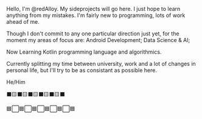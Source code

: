 Hello, I'm @redAlloy. My sideprojects will go here. I just hope to learn anything from my mistakes. I'm fairly new to programming, lots of work ahead of me.

Though I don't commit to any one particular direction just yet, for the moment my areas of focus are: Android Development; Data Science & AI;

Now Learning Kotlin programming language and algorithmics.

Currently splitting my time between university, work and a lot of changes in personal life, but I'll try to be as consistant as possible here.

He/Him

⬛🟨⬛🟨⬛🟨⬛🟨⬛🟨⬛

🟦⬜🟦⬜🟦⬜🟦⬜🟦⬜🟦

<!--
**redAlloy/redAlloy** is a ✨ _special_ ✨ repository because its `README.md` (this file) appears on your GitHub profile.

Here are some ideas to get you started:

- 🔭 I’m currently working on ...
- 🌱 I’m currently learning ...
- 👯 I’m looking to collaborate on ...
- 🤔 I’m looking for help with ...
- 💬 Ask me about ...
- 📫 How to reach me: ...
- 😄 Pronouns: ...
- ⚡ Fun fact: ...
-->
